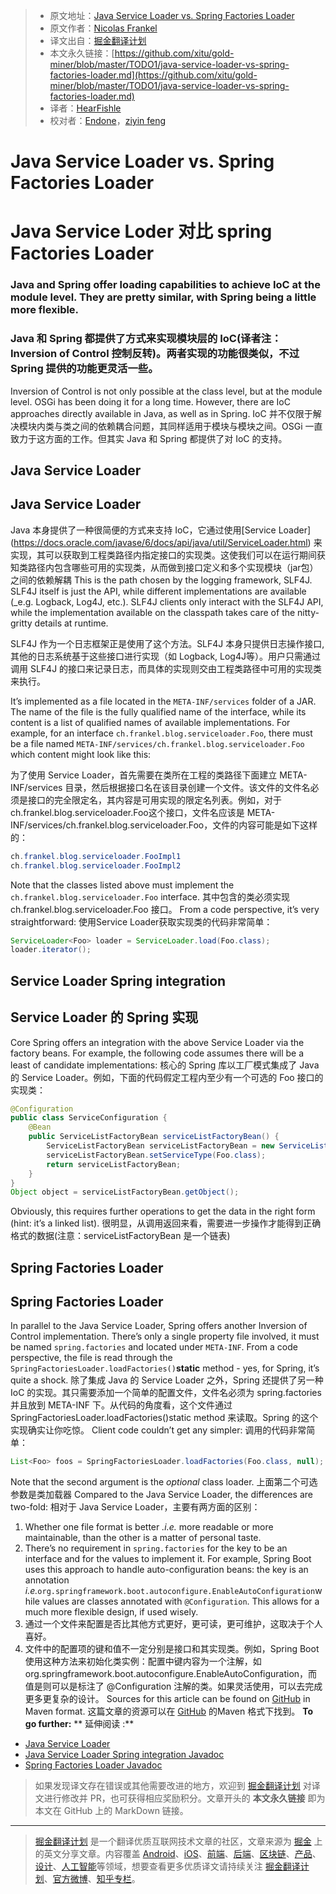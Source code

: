 > * 原文地址：[Java Service Loader vs. Spring Factories Loader](https://dzone.com/articles/java-service-loader-vs-spring-factories-loader)
> * 原文作者：[Nicolas Frankel](https://dzone.com/users/293758/nfrankel.html)
> * 译文出自：[掘金翻译计划](https://github.com/xitu/gold-miner)
> * 本文永久链接：[https://github.com/xitu/gold-miner/blob/master/TODO1/java-service-loader-vs-spring-factories-loader.md](https://github.com/xitu/gold-miner/blob/master/TODO1/java-service-loader-vs-spring-factories-loader.md)
> * 译者：[HearFishle](https://github.com/HearFishle)
> * 校对者：[Endone](https://github.com/Endone)，[ziyin feng](https://github.com/Fengziyin1234)

# Java Service Loader vs. Spring Factories Loader
# Java Service Loder 对比 spring Factories Loader
### Java and Spring offer loading capabilities to achieve IoC at the module level. They are pretty similar, with Spring being a little more flexible.
### Java 和 Spring 都提供了方式来实现模块层的 IoC(译者注：Inversion of Control 控制反转)。两者实现的功能很类似，不过 Spring 提供的功能更灵活一些。
Inversion of Control is not only possible at the class level, but at the module level. OSGi has been doing it for a long time. However, there are IoC approaches directly available in Java, as well as in Spring.
IoC 并不仅限于解决模块内类与类之间的依赖耦合问题，其同样适用于模块与模块之间。OSGi 一直致力于这方面的工作。但其实 Java 和 Spring 都提供了对 IoC 的支持。
## Java Service Loader
## Java Service Loader
Java 本身提供了一种很简便的方式来支持 IoC，它通过使用[Service Loader] (https://docs.oracle.com/javase/6/docs/api/java/util/ServiceLoader.html) 来实现，其可以获取到工程类路径内指定接口的实现类。这使我们可以在运行期间获知类路径内包含哪些可用的实现类，从而做到接口定义和多个实现模块（jar包）之间的依赖解耦
This is the path chosen by the logging framework, SLF4J. SLF4J itself is just the API, while different implementations are available (_e.g. Logback, Log4J, etc.). SLF4J clients only interact with the SLF4J API, while the implementation available on the classpath takes care of the nitty-gritty details at runtime.

SLF4J 作为一个日志框架正是使用了这个方法。SLF4J 本身只提供日志操作接口,其他的日志系统基于这些接口进行实现（如 Logback, Log4J等）。用户只需通过调用 SLF4J 的接口来记录日志，而具体的实现则交由工程类路径中可用的实现类来执行。

It’s implemented as a file located in the `META-INF/services` folder of a JAR. The name of the file is the fully qualified name of the interface, while its content is a list of qualified names of available implementations. For example, for an interface `ch.frankel.blog.serviceloader.Foo`, there must be a file named `META-INF/services/ch.frankel.blog.serviceloader.Foo` which content might look like this:

为了使用 Service Loader，首先需要在类所在工程的类路径下面建立 META-INF/services 目录，然后根据接口名在该目录创建一个文件。该文件的文件名必须是接口的完全限定名，其内容是可用实现的限定名列表。例如，对于 ch.frankel.blog.serviceloader.Foo这个接口，文件名应该是 META-INF/services/ch.frankel.blog.serviceloader.Foo，文件的内容可能是如下这样的：

``` java
ch.frankel.blog.serviceloader.FooImpl1
ch.frankel.blog.serviceloader.FooImpl2
```

Note that the classes listed above must implement the `ch.frankel.blog.serviceloader.Foo` interface.
其中包含的类必须实现 ch.frankel.blog.serviceloader.Foo 接口。
From a code perspective, it’s very straightforward:
使用Service Loader获取实现类的代码非常简单：
``` java
ServiceLoader<Foo> loader = ServiceLoader.load(Foo.class);
loader.iterator();
```

## Service Loader Spring integration
## Service Loader 的 Spring 实现
Core Spring offers an integration with the above Service Loader via the factory beans. For example, the following code assumes there will be a least of candidate implementations:
核心的 Spring 库以工厂模式集成了 Java 的 Service Loader。例如，下面的代码假定工程内至少有一个可选的 Foo 接口的实现类：
``` java
@Configuration
public class ServiceConfiguration {
    @Bean
    public ServiceListFactoryBean serviceListFactoryBean() {
        ServiceListFactoryBean serviceListFactoryBean = new ServiceListFactoryBean();
        serviceListFactoryBean.setServiceType(Foo.class);
        return serviceListFactoryBean;
    }
}
Object object = serviceListFactoryBean.getObject();
```

Obviously, this requires further operations to get the data in the right form (hint: it’s a linked list).
很明显，从调用返回来看，需要进一步操作才能得到正确格式的数据(注意：serviceListFactoryBean 是一个链表)
## Spring Factories Loader
## Spring Factories Loader
In parallel to the Java Service Loader, Spring offers another Inversion of Control implementation. There’s only a single property file involved, it must be named `spring.factories` and located under `META-INF`. From a code perspective, the file is read through the `SpringFactoriesLoader.loadFactories()`**static** method - yes, for Spring, it’s quite a shock.
除了集成 Java 的 Service Loader 之外，Spring 还提供了另一种 IoC 的实现。其只需要添加一个简单的配置文件，文件名必须为 spring.factories 并且放到 META-INF 下。从代码的角度看，这个文件通过 SpringFactoriesLoader.loadFactories()static method 来读取。Spring 的这个实现确实让你吃惊。
Client code couldn’t get any simpler:
调用的代码非常简单：
``` java
List<Foo> foos = SpringFactoriesLoader.loadFactories(Foo.class, null);
```

Note that the second argument is the _optional_ class loader.
上面第二个可选参数是类加载器
Compared to the Java Service Loader, the differences are two-fold:
相对于 Java Service Loader，主要有两方面的区别：
1.  Whether one file format is better _.i.e._ more readable or more maintainable, than the other is a matter of personal taste.
2.  There’s no requirement in `spring.factories` for the key to be an interface and for the values to implement it. For example, Spring Boot uses this approach to handle auto-configuration beans: the key is an annotation _i.e._`org.springframework.boot.autoconfigure.EnableAutoConfiguration`while values are classes annotated with `@Configuration`. This allows for a much more flexible design, if used wisely.
1. 通过一个文件来配置是否比其他方式更好，更可读，更可维护，这取决于个人喜好。
2. 文件中的配置项的键和值不一定分别是接口和其实现类。例如，Spring Boot 使用这种方法来初始化类实例：配置中键内容为一个注解，如 org.springframework.boot.autoconfigure.EnableAutoConfiguration，而值是则可以是标注了 @Configuration 注解的类。如果灵活使用，可以去完成更多更复杂的设计。
Sources for this article can be found on [GitHub](https://github.com/nfrankel/serviceloader) in Maven format.
这篇文章的资源可以在 [GitHub](https://github.com/nfrankel/serviceloader) 的Maven 格式下找到。
**To go further:**
** 延伸阅读 :**
*   [Java Service Loader](https://docs.oracle.com/javase/tutorial/ext/basics/spi.html)
*   [Java Service Loader Spring integration Javadoc](http://docs.spring.io/spring/docs/current/javadoc-api/org/springframework/beans/factory/serviceloader/package-summary.html)
*   [Spring Factories Loader Javadoc](http://docs.spring.io/spring-framework/docs/current/javadoc-api/org/springframework/core/io/support/SpringFactoriesLoader.html)

> 如果发现译文存在错误或其他需要改进的地方，欢迎到 [掘金翻译计划](https://github.com/xitu/gold-miner) 对译文进行修改并 PR，也可获得相应奖励积分。文章开头的 **本文永久链接** 即为本文在 GitHub 上的 MarkDown 链接。

---

> [掘金翻译计划](https://github.com/xitu/gold-miner) 是一个翻译优质互联网技术文章的社区，文章来源为 [掘金](https://juejin.im) 上的英文分享文章。内容覆盖 [Android](https://github.com/xitu/gold-miner#android)、[iOS](https://github.com/xitu/gold-miner#ios)、[前端](https://github.com/xitu/gold-miner#前端)、[后端](https://github.com/xitu/gold-miner#后端)、[区块链](https://github.com/xitu/gold-miner#区块链)、[产品](https://github.com/xitu/gold-miner#产品)、[设计](https://github.com/xitu/gold-miner#设计)、[人工智能](https://github.com/xitu/gold-miner#人工智能)等领域，想要查看更多优质译文请持续关注 [掘金翻译计划](https://github.com/xitu/gold-miner)、[官方微博](http://weibo.com/juejinfanyi)、[知乎专栏](https://zhuanlan.zhihu.com/juejinfanyi)。
